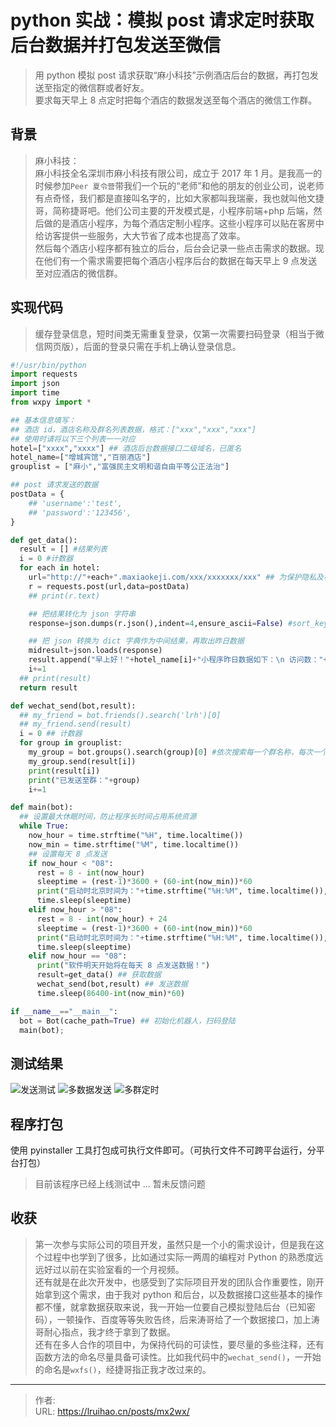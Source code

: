 # python 实战：模拟 post 请求定时获取后台数据并打包发送至微信


> 用 python 模拟 post 请求获取“麻小科技”示例酒店后台的数据，再打包发送至指定的微信群或者好友。  
> 要求每天早上 8 点定时把每个酒店的数据发送至每个酒店的微信工作群。

<!--more-->

## 背景

> 麻小科技：  
> 麻小科技全名深圳市麻小科技有限公司，成立于 2017 年 1 月。是我高一的时候参加`Peer 夏令营`带我们一个玩的“老师”和他的朋友的创业公司，说老师有点奇怪，我们都是直接叫名字的，比如大家都叫我瑞豪，我也就叫他文捷哥，简称捷哥吧。他们公司主要的开发模式是，小程序前端+php 后端，然后做的是酒店小程序，为每个酒店定制小程序。这些小程序可以贴在客房中给访客提供一些服务，大大节省了成本也提高了效率。  
> 然后每个酒店小程序都有独立的后台，后台会记录一些点击需求的数据。现在他们有一个需求需要把每个酒店小程序后台的数据在每天早上 9 点发送至对应酒店的微信群。

## 实现代码

> 缓存登录信息，短时间类无需重复登录，仅第一次需要扫码登录（相当于微信网页版），后面的登录只需在手机上确认登录信息。

```python
#!/usr/bin/python
import requests
import json
import time
from wxpy import *

## 基本信息填写：
## 酒店 id，酒店名称及群名列表数据，格式：["xxx","xxx","xxx"]
## 使用时请将以下三个列表一一对应
hotel=["xxxx","xxxx"] ## 酒店后台数据接口二级域名，已匿名
hotel_name=["增城宾馆","百丽酒店"]
grouplist = ["麻小","富强民主文明和谐自由平等公正法治"]

## post 请求发送的数据
postData = {
    ## 'username':'test',
    ## 'password':'123456',
}

def get_data():
  result = [] #结果列表
  i = 0 #计数器
  for each in hotel:
    url="http://"+each+".maxiaokeji.com/xxx/xxxxxxx/xxx" ## 为保护隐私及权益，这里不提供接口
    r = requests.post(url,data=postData)
    ## print(r.text)

    ## 把结果转化为 json 字符串
    response=json.dumps(r.json(),indent=4,ensure_ascii=False) #sort_keys=True

    ## 把 json 转换为 dict 字典作为中间结果，再取出昨日数据
    midresult=json.loads(response)
    result.append("早上好！"+hotel_name[i]+"小程序昨日数据如下：\n 访问数："+str(midresult["data"]["yesterday_data"]["type1"])+"\n 房间数："+str(midresult["data"]["yesterday_data"]["type2"])+"\n 需求量："+str(midresult["data"]["yesterday_data"]["type3"])+"\n 商品点击量："+str(midresult["data"]["yesterday_data"]["type4"]))
    i+=1
  ## print(result)
  return result

def wechat_send(bot,result):
  ## my_friend = bot.friends().search('lrh')[0]
  ## my_friend.send(result)
  i = 0 ## 计数器
  for group in grouplist:
    my_group = bot.groups().search(group)[0] #依次搜索每一个群名称，每次一个
    my_group.send(result[i])
    print(result[i])
    print("已发送至群："+group)
    i+=1

def main(bot):
  ## 设置最大休眠时间，防止程序长时间占用系统资源
  while True:
    now_hour = time.strftime("%H", time.localtime())
    now_min = time.strftime("%M", time.localtime())
    ## 设置每天 8 点发送
    if now_hour < "08":
      rest = 8 - int(now_hour)
      sleeptime = (rest-1)*3600 + (60-int(now_min))*60
      print("启动时北京时间为："+time.strftime("%H:%M", time.localtime()),"\t 软件将在",rest-1,"小时",int((sleeptime-(rest-1)*3600)/60),"分钟后发送数据")
      time.sleep(sleeptime)
    elif now_hour > "08":
      rest = 8 - int(now_hour) + 24
      sleeptime = (rest-1)*3600 + (60-int(now_min))*60
      print("启动时北京时间为："+time.strftime("%H:%M", time.localtime()),"\t 软件将在",rest-1,"小时",int((sleeptime-(rest-1)*3600)/60),"分钟后发送数据")
      time.sleep(sleeptime)
    elif now_hour == "08":
      print("软件明天开始将在每天 8 点发送数据！")
      result=get_data() ## 获取数据
      wechat_send(bot,result) ## 发送数据
      time.sleep(86400-int(now_min)*60)

if __name__=="__main__":
  bot = Bot(cache_path=True) ## 初始化机器人，扫码登陆
  main(bot);
```

## 测试结果

![发送测试](images/1.jpg) ![多数据发送](images/2.png) ![多群定时](images/3.png)

## 程序打包

使用 pyinstaller 工具打包成可执行文件即可。（可执行文件不可跨平台运行，分平台打包）

> 目前该程序已经上线测试中 ... 暂未反馈问题

## 收获

> 第一次参与实际公司的项目开发，虽然只是一个小的需求设计，但是我在这个过程中也学到了很多，比如通过实际一两周的编程对 Python 的熟悉度远远好过以前在实验室看的一个月视频。  
> 还有就是在此次开发中，也感受到了实际项目开发的团队合作重要性，刚开始拿到这个需求，由于我对 python 和后台，以及数据接口这些基本的操作都不懂，就拿数据获取来说，我一开始一位要自己模拟登陆后台（已知密码），一顿操作、百度等等失败告终，后来涛哥给了一个数据接口，加上涛哥耐心指点，我才终于拿到了数据。  
> 还有在多人合作的项目中，为保持代码的可读性，要尽量的多些注释，还有函数方法的命名尽量具备可读性。比如我代码中的`wechat_send()`，一开始的命名是`wxfs()`，经捷哥指正我才改过来的。


---

> 作者:   
> URL: https://lruihao.cn/posts/mx2wx/  

